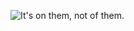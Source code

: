 ![It's on them, not of them.](https://static.wikia.nocookie.net/streetfighter/images/e/ef/BalrogHyperSFII.jpg/revision/latest?cb=20080508041746)
